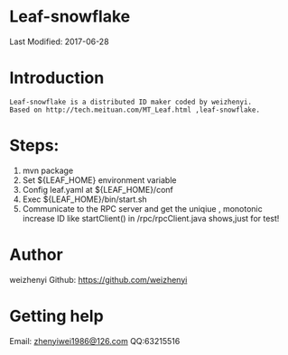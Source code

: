 Leaf-snowflake
=============

Last Modified: 2017-06-28


Introduction
============
    Leaf-snowflake is a distributed ID maker coded by weizhenyi.
    Based on http://tech.meituan.com/MT_Leaf.html ,leaf-snowflake.

Steps:
============
1. mvn package
2. Set ${LEAF_HOME} environment variable
3. Config leaf.yaml at ${LEAF_HOME}/conf
4. Exec ${LEAF_HOME}/bin/start.sh
5. Communicate to the RPC server and get the uniqiue , monotonic increase ID like startClient() in /rpc/rpcClient.java shows,just for test!


# Author
weizhenyi
Github: https://github.com/weizhenyi



# Getting help
Email: zhenyiwei1986@126.com
QQ:63215516